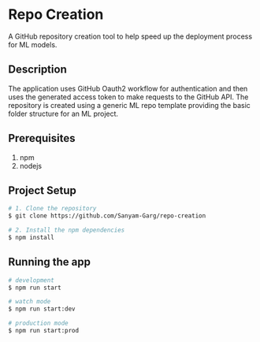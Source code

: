 
# Repo Creation

A GitHub repository creation tool to help speed up the deployment process for ML models. 

## Description
The application uses GitHub Oauth2 workflow for authentication and then uses the generated access token to make requests to the GitHub API. The repository is created using a generic ML repo template providing the basic folder structure for an ML project.
## Prerequisites
1. npm
2. nodejs

## Project Setup


```bash
# 1. Clone the repository
$ git clone https://github.com/Sanyam-Garg/repo-creation

# 2. Install the npm dependencies 
$ npm install
```

## Running the app

```bash
# development
$ npm run start

# watch mode
$ npm run start:dev

# production mode
$ npm run start:prod
```
